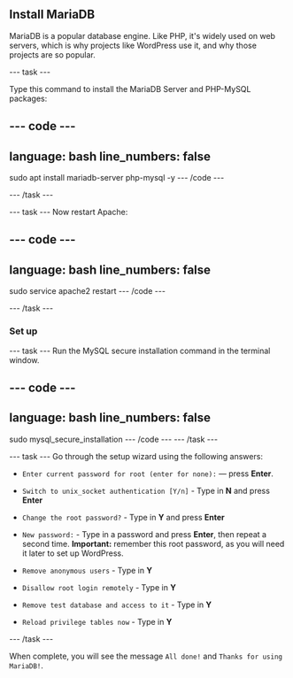 ## Install MariaDB

MariaDB is a popular database engine. Like PHP, it's widely used on web servers, which is why projects like WordPress use it, and why those projects are so popular.


--- task ---

Type this command to install the MariaDB Server and PHP-MySQL packages:

--- code ---
---
language: bash
line_numbers: false
---
sudo apt install mariadb-server php-mysql -y
--- /code ---

--- /task ---

--- task ---
Now restart Apache:

--- code ---
---
language: bash
line_numbers: false
---
sudo service apache2 restart
--- /code ---

--- /task ---

### Set up 

--- task ---
Run the MySQL secure installation command in the terminal window.

--- code ---
---
language: bash
line_numbers: false
---
sudo mysql_secure_installation
--- /code ---
--- /task ---

--- task ---
Go through the setup wizard using the following answers:

+ `Enter current password for root (enter for none):` — press **Enter**.

+ `Switch to unix_socket authentication [Y/n]` - Type in **N** and press **Enter**

+ `Change the root password?` - Type in **Y** and press **Enter** 

+ `New password:` - Type in a password and press **Enter**, then repeat a second time. **Important:** remember this root password, as you will need it later to set up WordPress.

+ `Remove anonymous users` - Type in **Y** 

+ `Disallow root login remotely` - Type in **Y** 

+ `Remove test database and access to it` - Type in **Y**

+ `Reload privilege tables now` - Type in **Y** 

--- /task ---

When complete, you will see the message `All done!` and `Thanks for using MariaDB!`.
